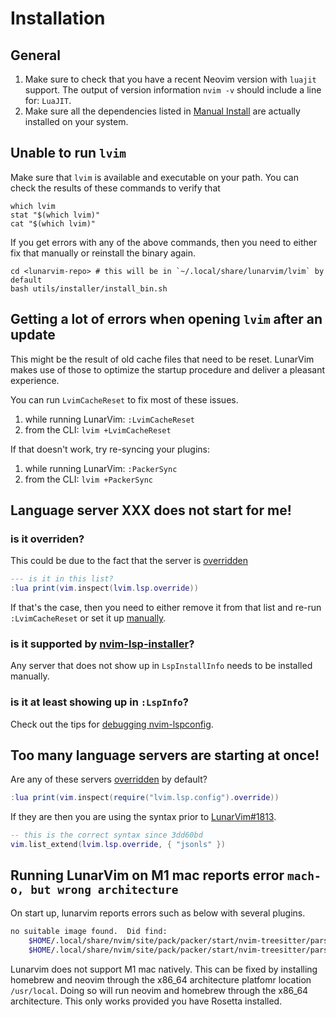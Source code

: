 # Installation

## General

1. Make sure to check that you have a recent Neovim version with `luajit` support. The output of version information `nvim -v` should include a line for: `LuaJIT`.
2. Make sure all the dependencies listed in [Manual Install](#manual-install) are actually installed on your system.

## Unable to run `lvim`

Make sure that `lvim` is available and executable on your path. You can check the results of these commands to verify that

```shell
which lvim
stat "$(which lvim)"
cat "$(which lvim)"
```

If you get errors with any of the above commands, then you need to either fix that manually or reinstall the binary again.

```shell
cd <lunarvim-repo> # this will be in `~/.local/share/lunarvim/lvim` by default
bash utils/installer/install_bin.sh
```

## Getting a lot of errors when opening `lvim` after an update

This might be the result of old cache files that need to be reset. LunarVim makes use of those to optimize the startup procedure
and deliver a pleasant experience.

You can run `LvimCacheReset` to fix most of these issues.

1. while running LunarVim: `:LvimCacheReset`
2. from the CLI: `lvim +LvimCacheReset`

If that doesn't work, try re-syncing your plugins:

1. while running LunarVim: `:PackerSync`
2. from the CLI: `lvim +PackerSync`

## Language server XXX does not start for me!

### is it overriden?

This could be due to the fact that the server is [overridden](../languages/README.md#manually-configured-servers)

```lua
--- is it in this list?
:lua print(vim.inspect(lvim.lsp.override))
```

If that's the case, then you need to either remove it from that list and re-run `:LvimCacheReset` or set it up [manually](../languages/README.md#overriding-the-default-setup-options).

### is it supported by [nvim-lsp-installer](https://github.com/williamboman/nvim-lsp-installer)?

Any server that does not show up in `LspInstallInfo` needs to be installed manually.

### is it at least showing up in `:LspInfo`?

Check out the tips for [debugging nvim-lspconfig](https://github.com/neovim/nvim-lspconfig#debugging).

## Too many language servers are starting at once!

Are any of these servers [overridden](../languages/README.md#manually-configured-servers) by default?

```lua
:lua print(vim.inspect(require("lvim.lsp.config").override))
```

If they are then you are using the syntax prior to [LunarVim#1813](https://github.com/LunarVim/LunarVim/pull/1813).

```lua
-- this is the correct syntax since 3dd60bd
vim.list_extend(lvim.lsp.override, { "jsonls" })
```

## Running LunarVim on M1 mac reports error `mach-o, but wrong architecture`

On start up, lunarvim reports errors such as below with several plugins.

``` bash
no suitable image found.  Did find:
    $HOME/.local/share/nvim/site/pack/packer/start/nvim-treesitter/parser/kotlin.so: mach-o, but wrong architecture
    $HOME/.local/share/nvim/site/pack/packer/start/nvim-treesitter/parser/kotlin.so: mach-o, but wrong architecture
```

Lunarvim does not support M1 mac natively. This can be fixed by installing
homebrew and neovim through the x86_64 architecture platfomr location
`/usr/local`. Doing so will run neovim and homebrew through the x86_64
architecture. This only works provided you have Rosetta installed. 

